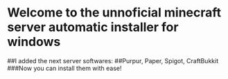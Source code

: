 # Welcome to the unnoficial minecraft server automatic installer for windows
##I added the next server softwares:
##Purpur, Paper, Spigot, CraftBukkit
###Now you can install them with ease!
